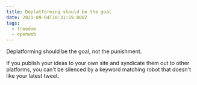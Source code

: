 ```yaml
---
title: Deplatforming should be the goal
date: 2021-09-04T18:31:59.000Z
tags:
  - freedom
  - openweb
---
```


Deplatforming should be the goal, not the punishment.

If you publish your ideas to your own site and syndicate them out to other platforms, you can't be silenced by a keyword matching robot that doesn't like your latest tweet.
